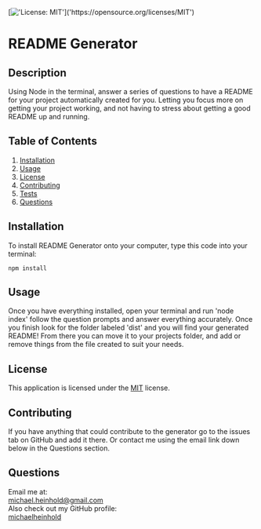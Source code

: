 
  [!['License: MIT']('https://img.shields.io/badge/License-MIT-yellow.svg')]('https://opensource.org/licenses/MIT')
  # README Generator
  ## Description
  Using Node in the terminal, answer a series of questions to have a README for your project automatically created for you. Letting you focus more on getting your project working, and not having to stress about getting a good README up and running.
  ## Table of Contents
  1. [Installation](#installation)
  2. [Usage](#usage)
  3. [License](#license)
  4. [Contributing](#contributing)
  5. [Tests](#tests)
  6. [Questions](#questions)

  ## Installation
  To install README Generator onto your computer, type this code into your terminal:
  ```
  npm install
  ```

  ## Usage
  Once you have everything installed, open your terminal and run 'node index' follow the question prompts and answer everything accurately. Once you finish look for the folder labeled 'dist' and you will find your generated README! From there you can move it to your projects folder, and add or remove things from the file created to suit your needs.

  ## License
  This application is licensed under the [MIT](https://spdx.org/licenses/MIT.html) license.
  
  ## Contributing
  If you have anything that could contribute to the generator go to the issues tab on GitHub and add it there. Or contact me using the email link down below in the Questions section.

  ## Questions
  Email me at: \
  [michael.heinhold@gmail.com](michael.heinhold@gmail.com)\
  Also check out my GitHub profile:\
  [michaelheinhold](https://github.com/michaelheinhold)
